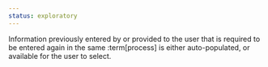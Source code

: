 ```yaml
---
status: exploratory
---
```


Information previously entered by or provided to the user that is required to be entered again in the same :term[process] is either auto-populated, or available for the user to select.
